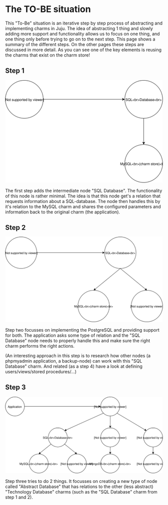 # The TO-BE situation 

This "To-Be" situation is an iterative step by step process of abstracting and implementing charms in Juju. The idea of abstracting 1 thing and slowly adding more support and functionality allows us to focus on one thing, and one thing only before trying to go on to the next step. This page shows a summary of the different steps. On the other pages these steps are discussed in more detail. As you can see one of the key elements is reusing the charms that exist on the charm store!

## Step 1

![TO-BE step 1](/images/tobe1.svg)

The first step adds the intermediate node "SQL Database". The functionality of this node is rather minimal. The idea is that this node get's a relation that requests information about a SQL-database. The node then handles this by it's relation to the MySQL charm and shares the configured parameters and information back to the original charm (the application).  

## Step 2

![TO-BE step 2](/images/tobe2.svg)

Step two focusses on implementing the PostgreSQL and providing support for both. The application asks some type of relation and the "SQL Database" node needs to properly handle this and make sure the right charm performs the right actions.

(An interesting approach in this step is to research how other nodes (a phpmyadmin application, a backup-node) can work with this "SQL Database" charm. And related (as a step 4) have a look at defining users/views/stored procedures/...) 

## Step 3

![TO-BE step 3](/images/tobe3.svg)

Step three tries to do 2 things. It focusses on creating a new type of node called "Abstract Database" that has relations to the other (less abstract) "Technology Database" charms (such as the "SQL Database" charm from step 1 and 2). 